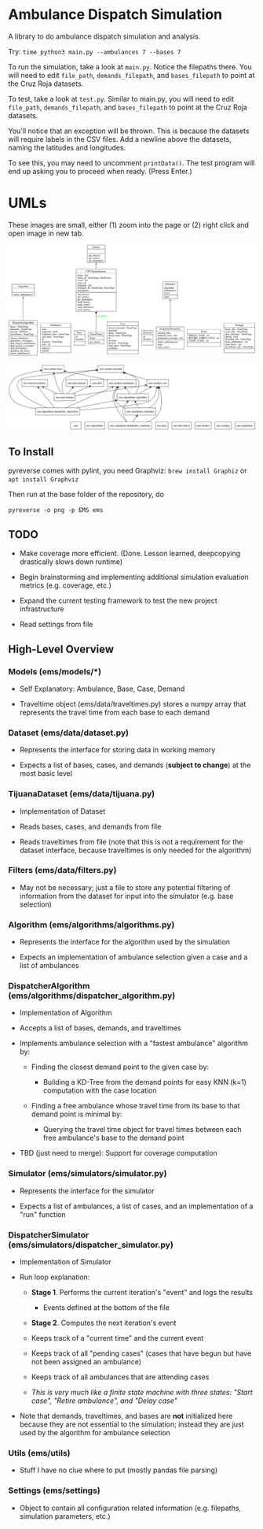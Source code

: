 # Ambulance Dispatch Simulation

A library to do ambulance dispatch simulation and analysis. 

Try: `time python3 main.py --ambulances 7 --bases 7`

To run the simulation, take a look at `main.py`. Notice the filepaths there. You will need to edit 
`file_path`, `demands_filepath`, and `bases_filepath` to point at the Cruz Roja datasets. 

To test, take a look at `test.py`. Similar to main.py, you will need to edit 
`file_path`, `demands_filepath`, and `bases_filepath` to point at the Cruz Roja datasets. 

You'll notice that an exception will be thrown. This is because the datasets will require
labels in the CSV files. Add a newline above the datasets, naming the latitudes and longitudes.

To see this, you may need to uncomment `printData()`. The test program will end up asking you 
to proceed when ready. (Press Enter.) 


# UMLs

These images are small, either (1) zoom into the page or (2) right click and open image in new tab.

![](classes_EMS.png)

![](packages_EMS.png)

## To Install

pyreverse comes with pylint, you need Graphviz: `brew install Graphiz` or `apt install Graphviz`

Then run at the base folder of the repository, do

`pyreverse -o png -p EMS ems`

## TODO


- Make coverage more efficient. (Done. Lesson learned, deepcopying drastically slows down runtime)

- Begin brainstorming and implementing additional simulation evaluation metrics (e.g. coverage, etc.)

- Expand the current testing framework to test the new project infrastructure

- Read settings from file

## High-Level Overview

### Models (ems/models/*)

- Self Explanatory: Ambulance, Base, Case, Demand

- Traveltime object (ems/data/traveltimes.py) stores a numpy array that represents the travel time from each base to each demand

### Dataset (ems/data/dataset.py)

- Represents the interface for storing data in working memory

- Expects a list of bases, cases, and demands (__subject to change__) at the most basic level

### TijuanaDataset (ems/data/tijuana.py)

- Implementation of Dataset

- Reads bases, cases, and demands from file

- Reads traveltimes from file (note that this is not a requirement for the dataset interface, because traveltimes is only needed for the algorithm)

### Filters (ems/data/filters.py)

- May not be necessary; just a file to store any potential filtering of information from the dataset for input into the simulator (e.g. base selection)

### Algorithm (ems/algorithms/algorithms.py)

- Represents the interface for the algorithm used by the simulation

- Expects an implementation of ambulance selection given a case and a list of ambulances

### DispatcherAlgorithm (ems/algorithms/dispatcher_algorithm.py)

- Implementation of Algorithm

- Accepts a list of bases, demands, and traveltimes

- Implements ambulance selection with a "fastest ambulance" algorithm by:

  - Finding the closest demand point to the given case by:
  
    - Building a KD-Tree from the demand points for easy KNN (k=1) computation with the case location
  
  - Finding a free ambulance whose travel time from its base to that demand point is minimal by:
  
    - Querying the travel time object for travel times between each free ambulance's base to the demand point
    
- TBD (just need to merge): Support for coverage computation

### Simulator (ems/simulators/simulator.py)

- Represents the interface for the simulator

- Expects a list of ambulances, a list of cases, and an implementation of a "run" function

### DispatcherSimulator (ems/simulators/dispatcher_simulator.py)

- Implementation of Simulator

- Run loop explanation:

  - __Stage 1__. Performs the current iteration's "event" and logs the results
  
    - Events defined at the bottom of the file
  
  - __Stage 2__. Computes the next iteration's event
  
  - Keeps track of a "current time" and the current event
  
  - Keeps track of all "pending cases" (cases that have begun but have not been assigned an ambulance)
  
  - Keeps track of all ambulances that are attending cases
  
  - _This is very much like a finite state machine with three states: "Start case", "Retire ambulance", and "Delay case"_

- Note that demands, traveltimes, and bases are __not__ initialized here because they are not essential to the simulation; instead they are just used by the algorithm for ambulance selection
  
### Utils (ems/utils)

  - Stuff I have no clue where to put (mostly pandas file parsing)
  
### Settings (ems/settings)

  - Object to contain all configuration related information (e.g. filepaths, simulation parameters, etc.)
